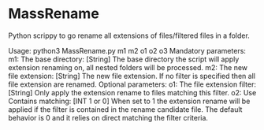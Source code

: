 # MassRename
Python scrippy to go rename all extensions of files/filtered files in a folder.

Usage: python3 MassRename.py m1 m2 o1 o2 o3
Mandatory parameters:
m1: The base directory: [String] The base directory the script will apply extension renaming on, all nested folders will be processed.
m2: The new file extension: [String] The new file extension. If no filter is specified then all file extension are renamed.
Optional parameters: 
o1: The file extension filter: [String] Only apply the extension rename to files matching this filter.
o2: Use Contains matching: [INT 1 or 0] When set to 1 the extension rename will be applied if the filter is contained in the rename candidate file. The default behavior is 0 and it relies on direct matching the filter criteria.
